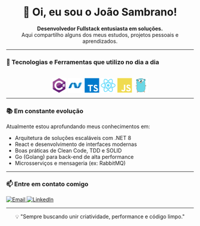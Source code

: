 <h1 align="center">👋 Oi, eu sou o João Sambrano!</h1>

<p align="center">
  <b>Desenvolvedor Fullstack entusiasta em soluções.</b><br>
  Aqui compartilho alguns dos meus estudos, projetos pessoais e aprendizados.
</p>

---

### 🚀 Tecnologias e Ferramentas que utilizo no dia a dia

<div align="center" style="display: inline_block"><br>
  <img align="center" alt="Joao-Csharp" height="40" width="40" src="https://raw.githubusercontent.com/devicons/devicon/master/icons/csharp/csharp-original.svg" title="C#">
  <img align="center" alt="Joao-Dotnet" height="40" width="40" src="https://raw.githubusercontent.com/devicons/devicon/master/icons/dot-net/dot-net-original.svg" title=".NET">
  <img align="center" alt="Joao-Ts" height="40" width="40" src="https://raw.githubusercontent.com/devicons/devicon/master/icons/typescript/typescript-plain.svg" title="TypeScript">
  <img align="center" alt="Joao-React" height="40" width="40" src="https://raw.githubusercontent.com/devicons/devicon/master/icons/react/react-original.svg" title="React">
  <img align="center" alt="Joao-Js" height="40" width="40" src="https://raw.githubusercontent.com/devicons/devicon/master/icons/javascript/javascript-plain.svg" title="JavaScript">
    <img align="center" alt="Joao-Go" height="40" width="40" src="https://raw.githubusercontent.com/devicons/devicon/master/icons/go/go-original.svg" title="Go">
</div>

---

### 📚 Em constante evolução

Atualmente estou aprofundando meus conhecimentos em:
- Arquitetura de soluções escaláveis com .NET 8
- React e desenvolvimento de interfaces modernas
- Boas práticas de Clean Code, TDD e SOLID
- Go (Golang) para back-end de alta performance
- Microsserviços e mensageria (ex: RabbitMQ)

---

### 📫 Entre em contato comigo

<div align="left">
  <a href="mailto:joaosambranodev@gmail.com" target="_blank">
    <img src="https://img.shields.io/badge/-Gmail-D14836?style=for-the-badge&logo=gmail&logoColor=white" alt="Email" />
  </a>
  <a href="https://www.linkedin.com/in/joao-sambrano/" target="_blank">
    <img src="https://img.shields.io/badge/-LinkedIn-0A66C2?style=for-the-badge&logo=linkedin&logoColor=white" alt="LinkedIn" />
  </a>
</div>

---

<p align="center">
  💡 "Sempre buscando unir criatividade, performance e código limpo."
</p>
